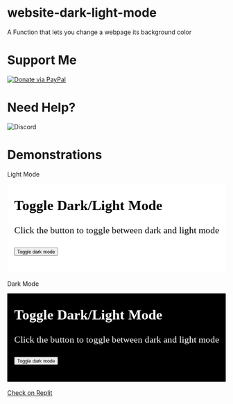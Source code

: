 # website-dark-light-mode
A Function that lets you change a webpage its background color


# Support Me
[![Donate via PayPal](https://cdn.rawgit.com/twolfson/paypal-github-button/1.0.0/dist/button.svg)](https://www.paypal.me/tonie112/) 

# Need Help?
![Discord](https://lanyard-profile-readme.vercel.app/api/766719829179891743)

# Demonstrations
Light Mode

![Light](light.png)

Dark Mode

![Dark](dark.png)

[Check on Replit](https://dark-mode.jtonie.repl.co/)
